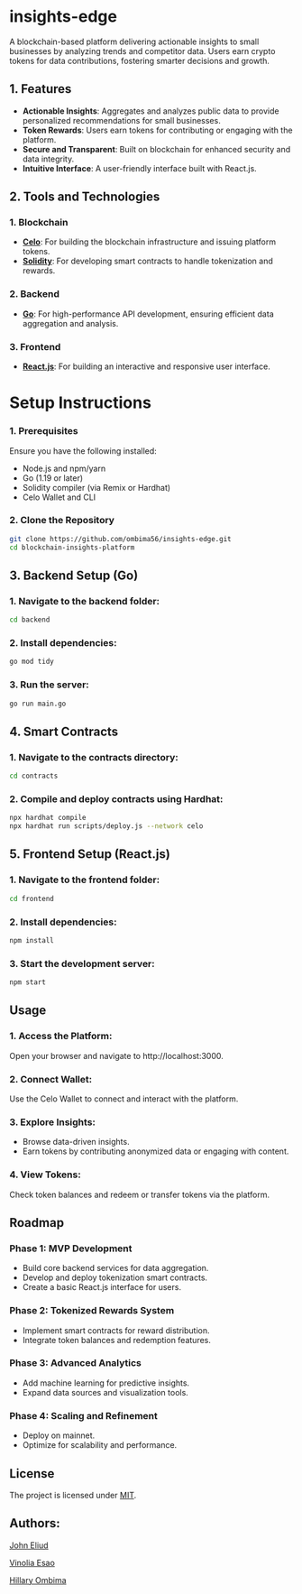 # insights-edge
A blockchain-based platform delivering actionable insights to small businesses by analyzing trends and competitor data. Users earn crypto tokens for data contributions, fostering smarter decisions and growth.

##  1. Features  
- **Actionable Insights**: Aggregates and analyzes public data to provide personalized recommendations for small businesses.  
- **Token Rewards**: Users earn tokens for contributing or engaging with the platform.  
- **Secure and Transparent**: Built on blockchain for enhanced security and data integrity.  
- **Intuitive Interface**: A user-friendly interface built with React.js. 

## 2. Tools and Technologies  

### **1. Blockchain**
- **[Celo](https://celo.org/)**: For building the blockchain infrastructure and issuing platform tokens.  
- **[Solidity](https://soliditylang.org/)**: For developing smart contracts to handle tokenization and rewards.  

### **2. Backend**
- **[Go](https://go.dev/)**: For high-performance API development, ensuring efficient data aggregation and analysis.  

### **3. Frontend**
- **[React.js](https://react.dev/)**: For building an interactive and responsive user interface. 

# Setup Instructions  

### **1. Prerequisites**  
Ensure you have the following installed:  
- Node.js and npm/yarn  
- Go (1.19 or later)  
- Solidity compiler (via Remix or Hardhat)  
- Celo Wallet and CLI  

### **2. Clone the Repository**  
```bash
git clone https://github.com/ombima56/insights-edge.git
cd blockchain-insights-platform
```

## 3. Backend Setup (Go)

### 1. Navigate to the backend folder:
```sh
cd backend
```

### 2. Install dependencies:
```sh
go mod tidy

```

### 3. Run the server:
```sh
go run main.go
```

## 4. Smart Contracts

### 1. Navigate to the contracts directory:
```sh
cd contracts
```

### 2. Compile and deploy contracts using Hardhat:
```sh
npx hardhat compile
npx hardhat run scripts/deploy.js --network celo
```

## 5. Frontend Setup (React.js)
### 1. Navigate to the frontend folder:

```sh
cd frontend
```
### 2. Install dependencies:

```sh
npm install
```
### 3. Start the development server:

```sh
npm start
```
## Usage
### 1. Access the Platform:
Open your browser and navigate to http://localhost:3000.
### 2. Connect Wallet:
Use the Celo Wallet to connect and interact with the platform.
### 3. Explore Insights:

-    Browse data-driven insights.
-    Earn tokens by contributing anonymized data or engaging with content.

### 4. View Tokens:
Check token balances and redeem or transfer tokens via the platform.

## Roadmap
### Phase 1: MVP Development

-    Build core backend services for data aggregation.
-    Develop and deploy tokenization smart contracts.
-    Create a basic React.js interface for users.

### Phase 2: Tokenized Rewards System

-    Implement smart contracts for reward distribution.
-    Integrate token balances and redemption features.

### Phase 3: Advanced Analytics

-    Add machine learning for predictive insights.
-    Expand data sources and visualization tools.

### Phase 4: Scaling and Refinement

-    Deploy on mainnet.
-    Optimize for scalability and performance.

## License

The project is licensed under [MIT](https://github.com/Adamur-Tribe/insights-edge/blob/main/LICENSE).

## Authors:
[John Eliud](https://github.com/johneliud)

[Vinolia Esao](https://github.com/Vinolia-E)

[Hillary Ombima](https://github.com/ombima56)
